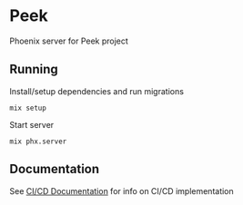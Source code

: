 # Peek

Phoenix server for Peek project


## Running

Install/setup dependencies and run migrations

```
mix setup
```

Start server

```
mix phx.server
```

## Documentation

See [CI/CD Documentation](/CI_CD.md) for info on CI/CD implementation
